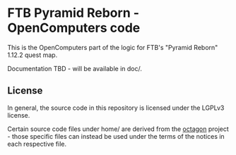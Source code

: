 # FTB Pyramid Reborn - OpenComputers code

This is the OpenComputers part of the logic for FTB's "Pyramid Reborn" 1.12.2 quest map.

Documentation TBD - will be available in doc/.

## License

In general, the source code in this repository is licensed under the LGPLv3 license.

Certain source code files under home/ are derived from the [octagon](https://github.com/ChenThread/octagon/) project - those specific 
files can instead be used under the terms of the notices in each respective file.
